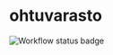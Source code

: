 # ohtuvarasto

![Workflow status badge](https://github.com/piamanns/ohtuvarasto/workflows/CI/badge.svg)
